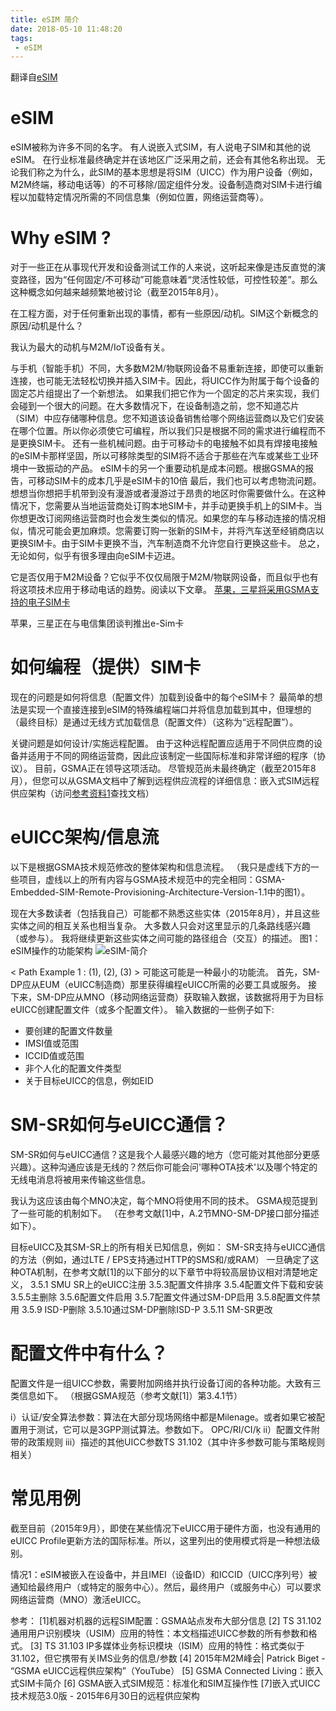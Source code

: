 ```yaml
---
title: eSIM 简介
date: 2018-05-10 11:48:20
tags:
 - eSIM
---
```


翻译自[eSIM](http://www.sharetechnote.com/html/Handbook_LTE_eSIM.html)

# eSIM
eSIM被称为许多不同的名字。 有人说嵌入式SIM，有人说电子SIM和其他的说eSIM。 在行业标准最终确定并在该地区广泛采用之前，还会有其他名称出现。 无论我们称之为什么，此SIM的基本思想是将SIM（UICC）作为用户设备（例如，M2M终端，移动电话等）的不可移除/固定组件分发。设备制造商对SIM卡进行编程以加载特定情况所需的不同信息集（例如位置，网络运营商等）。

# Why eSIM ?
对于一些正在从事现代开发和设备测试工作的人来说，这听起来像是违反直觉的演变路径，因为“任何固定/不可移动”可能意味着“灵活性较低，可控性较差”。那么这种概念如何越来越频繁地被讨论（截至2015年8月）。

在工程方面，对于任何重新出现的事情，都有一些原因/动机。SIM这个新概念的原因/动机是什么？

我认为最大的动机与M2M/IoT设备有关。

与手机（智能手机）不同，大多数M2M/物联网设备不易重新连接，即使可以重新连接，也可能无法轻松切换并插入SIM卡。因此，将UICC作为附属于每个设备的固定芯片组提出了一个新想法。
如果我们把它作为一个固定的芯片来实现，我们会碰到一个很大的问题。在大多数情况下，在设备制造之前，您不知道芯片（SIM）中应存储哪种信息。您不知道该设备销售给哪个网络运营商以及它们安装在哪个位置。所以你必须使它可编程，所以我们只是根据不同的需求进行编程而不是更换SIM卡。
还有一些机械问题。由于可移动卡的电接触不如具有焊接电接触的eSIM卡那样坚固，所以可移除类型的SIM将不适合于那些在汽车或某些工业环境中一致振动的产品。
eSIM卡的另一个重要动机是成本问题。根据GSMA的报告，可移动SIM卡的成本几乎是eSIM卡的10倍
最后，我们也可以考虑物流问题。想想当你想把手机带到没有漫游或者漫游过于昂贵的地区时你需要做什么。在这种情况下，您需要从当地运营商处订购本地SIM卡，并手动更换手机上的SIM卡。当你想更改订阅网络运营商时也会发生类似的情况。如果您的车与移动连接的情况相似，情况可能会更加麻烦。您需要订购一张新的SIM卡，并将汽车送至经销商店以更换SIM卡。由于SIM卡更换不当，汽车制造商不允许您自行更换这些卡。
总之，无论如何，似乎有很多理由向eSIM卡迈进。

它是否仅用于M2M设备？它似乎不仅仅局限于M2M/物联网设备，而且似乎也有将这项技术应用于移动电话的趋势。阅读以下文章。
[苹果，三星将采用GSMA支持的电子SIM卡](http://www.phonescoop.com/articles/article.php?a=16125)

苹果，三星正在与电信集团谈判推出e-Sim卡

# 如何编程（提供）SIM卡

现在的问题是如何将信息（配置文件）加载到设备中的每个eSIM卡？ 最简单的想法是实现一个直接连接到eSIM的特殊编程端口并将信息加载到其中，但理想的（最终目标）是通过无线方式加载信息（配置文件）（这称为“远程配置”）。 

关键问题是如何设计/实施远程配置。 由于这种远程配置应适用于不同供应商的设备并适用于不同的网络运营商，因此应该制定一些国际标准和非常详细的程序（协议）。 目前，GSMA正在领导这项活动。 尽管规范尚未最终确定（截至2015年8月），但您可以从GSMA文档中了解到远程供应流程的详细信息：嵌入式SIM远程供应架构（访问[参考资料1](http://www.gsma.com/connectedliving/embedded-sim/)查找文档）


# eUICC架构/信息流
以下是根据GSMA技术规范修改的整体架构和信息流程。 （我只是虚线下方的一些项目，虚线以上的所有内容与GSMA技术规范中的完全相同：GSMA-Embedded-SIM-Remote-Provisioning-Architecture-Version-1.1中的图1）。

现在大多数读者（包括我自己）可能都不熟悉这些实体（2015年8月），并且这些实体之间的相互关系也相当复杂。 大多数人只会对这里显示的几条路线感兴趣（或参与）。 我将继续更新这些实体之间可能的路径组合（交互）的描述。
图1：eSIM操作的功能架构
![eSIM-简介](eSIM_Architecture_01.png)

< Path Example 1 : (1), (2), (3) >
可能这可能是一种最小的功能流。
首先，SM-DP应从EUM（eUICC制造商）那里获得编程eUICC所需的必要工具或服务。
接下来，SM-DP应从MNO（移动网络运营商）获取输入数据，该数据将用于为目标eUICC创建配置文件（或多个配置文件）。
输入数据的一些例子如下:
- 要创建的配置文件数量
- IMSI值或范围
- ICCID值或范围
- 非个人化的配置文件类型
- 关于目标eUICC的信息，例如EID

# SM-SR如何与eUICC通信？
SM-SR如何与eUICC通信？这是我个人最感兴趣的地方（您可能对其他部分更感兴趣）。这种沟通应该是无线的？然后你可能会问'哪种OTA技术'以及哪个特定的无线电消息将被用来传输这些信息。

我认为这应该由每个MNO决定，每个MNO将使用不同的技术。 GSMA规范提到了一些可能的机制如下。 （在参考文献[1]中，A.2节MNO-SM-DP接口部分描述如下）。

目标eUICC及其SM-SR上的所有相关已知信息，例如：
SM-SR支持与eUICC通信的方法（例如，通过LTE / EPS支持通过HTTP的SMS和/或RAM）
一旦确定了这种OTA机制，在参考文献[1]的以下部分的以下章节中将较高层协议相对清楚地定义，
3.5.1 SMU SR上的eUICC注册
3.5.3配置文件排序
3.5.4配置文件下载和安装
3.5.5主删除
3.5.6配置文件启用
3.5.7配置文件通过SM-DP启用
3.5.8配置文件禁用
3.5.9 ISD-P删除
3.5.10通过SM-DP删除ISD-P
3.5.11 SM-SR更改

# 配置文件中有什么？
配置文件是一组UICC参数，需要附加网络并执行设备订阅的各种功能。大致有三类信息如下。 （根据GSMA规范（参考文献[1]）第3.4.1节）

i）认证/安全算法参数：算法在大部分现场网络中都是Milenage。或者如果它被配置用于测试，它可以是3GPP测试算法。参数如下。
OPC/RI/CI/ķ
ii）配置文件附带的政策规则
iii）描述的其他UICC参数TS 31.102（其中许多参数可能与策略规则相关）

# 常见用例
截至目前（2015年9月），即使在某些情况下eUICC用于硬件方面，也没有通用的eUICC Profile更新方法的国际标准。所以，这里列出的使用模式将是一种想法级别。 

情况1：eSIM被嵌入在设备中，并且IMEI（设备ID）和ICCID（UICC序列号）被通知给最终用户（或特定的服务中心）。然后，最终用户（或服务中心）可以要求网络运营商（MNO）激活eUICC。

参考：
[1]机器对机器的远程SIM配置：GSMA站点发布大部分信息
[2] TS 31.102通用用户识别模块（USIM）应用的特性：本文档描述UICC参数的所有参数和格式。
[3] TS 31.103 IP多媒体业务标识模块（ISIM）应用的特性：格式类似于31.102，但它携带有关IMS业务的信息/参数
[4] 2015年M2M峰会| Patrick Biget - “GSMA eUICC远程供应架构”（YouTube）
[5] GSMA Connected Living：嵌入式SIM卡简介
[6] GSMA嵌入式SIM规范：标准化和SIM互操作性
[7]嵌入式UICC技术规范3.0版 - 2015年6月30日的远程供应架构

